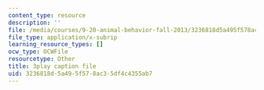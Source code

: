 ```yaml
---
content_type: resource
description: ''
file: /media/courses/9-20-animal-behavior-fall-2013/3236818d5a495f578ac35df4c4355ab7_472233.vtt
file_type: application/x-subrip
learning_resource_types: []
ocw_type: OCWFile
resourcetype: Other
title: 3play caption file
uid: 3236818d-5a49-5f57-8ac3-5df4c4355ab7
---
```

